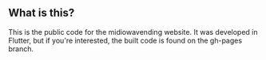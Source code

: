## What is this?
This is the public code for the midiowavending website. It was developed in Flutter, but if you're interested, the built code is found on the gh-pages branch.
